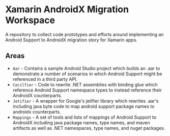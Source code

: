 # Xamarin AndroidX Migration Workspace

A repository to collect code prototypes and efforts around implementing an Android Support to AndroidX migration story for Xamarin apps.


## Areas

- `Aar` - Contains a sample Android Studio project which builds an .aar to demonstrate a number of scenarios in which Android Support might be referenced in a third party API.
- `Cecilfier` - Code to rewrite .NET assemblies with binding glue which reference Android Support namespace types to instead reference their AndroidX counterparts.
- `Jetifier` - A wrapper for Google's jetifier library which rewrites .aar's including java byte code to map android support package names to androidx counterparts.
- `Mappings` - A set of tools and lists of mappings of Android Support to AndroidX including java package names, type names, and maven artifacts as well as .NET namespaces, type names, and nuget packages.

